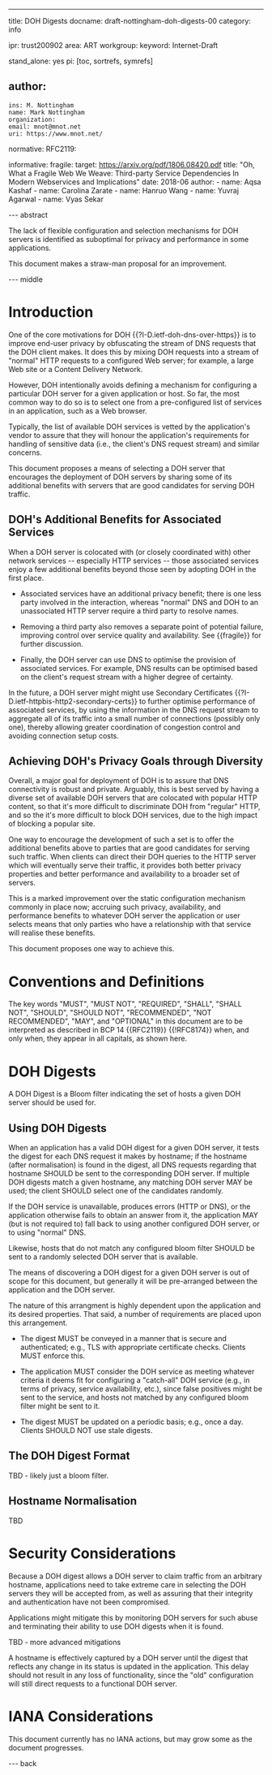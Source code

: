---
title: DOH Digests
docname: draft-nottingham-doh-digests-00
category: info

ipr: trust200902
area: ART
workgroup:
keyword: Internet-Draft

stand_alone: yes
pi: [toc, sortrefs, symrefs]

author:
 -
    ins: M. Nottingham
    name: Mark Nottingham
    organization:
    email: mnot@mnot.net
    uri: https://www.mnot.net/

normative:
  RFC2119:

informative:
  fragile:
    target: https://arxiv.org/pdf/1806.08420.pdf
    title: "Oh, What a Fragile Web We Weave: Third-party Service Dependencies In Modern Webservices and Implications"
    date: 2018-06
    author:
     - name: Aqsa Kashaf
     - name: Carolina Zarate
     - name: Hanruo Wang
     - name: Yuvraj Agarwal
     - name: Vyas Sekar


--- abstract

The lack of flexible configuration and selection mechanisms for DOH servers is identified as suboptimal for privacy and performance in some applications.

This document makes a straw-man proposal for an improvement.

--- middle

# Introduction

One of the core motivations for DOH {{?I-D.ietf-doh-dns-over-https}} is to improve end-user privacy by obfuscating the stream of DNS requests that the DOH client makes. It does this by mixing DOH requests into a stream of "normal" HTTP requests to a configured Web server; for example, a large Web site or a Content Delivery Network.

However, DOH intentionally avoids defining a mechanism for configuring a particular DOH server for a given application or host. So far, the most common way to do so is to select one from a pre-configured list of services in an application, such as a Web browser.

Typically, the list of available DOH services is vetted by the application's vendor to assure that they will honour the application's requirements for handling of sensitive data (i.e., the client's DNS request stream) and similar concerns.

This document proposes a means of selecting a DOH server that encourages the deployment of DOH servers by sharing some of its additional benefits with servers that are good candidates for serving DOH traffic.

## DOH's Additional Benefits for Associated Services

When a DOH server is colocated with (or closely coordinated with) other network services -- especially HTTP services -- those associated services enjoy a few additional benefits beyond those seen by adopting DOH in the first place.

* Associated services have an additional privacy benefit; there is one less party involved in the interaction, whereas "normal" DNS and DOH to an unassociated HTTP server require a third party to resolve names.

* Removing a third party also removes a separate point of potential failure, improving control over service quality and availability. See {{fragile}} for further discussion.

* Finally, the DOH server can use DNS to optimise the provision of associated services. For example, DNS results can be optimised based on the client's request stream with a higher degree of certainty.

In the future, a DOH server might might use Secondary Certificates {{?I-D.ietf-httpbis-http2-secondary-certs}} to further optimise performance of associated services, by using the information in the DNS request stream to aggregate all of its traffic into a small number of connections (possibly only one), thereby allowing greater coordination of congestion control and avoiding connection setup costs.

## Achieving DOH's Privacy Goals through Diversity

Overall, a major goal for deployment of DOH is to assure that DNS connectivity is robust and private. Arguably, this is best served by having a diverse set of available DOH servers that are colocated with popular HTTP content, so that it's more difficult to discriminate DOH from "regular" HTTP, and so the it's more difficult to block DOH services, due to the high impact of blocking a popular site.

One way to encourage the development of such a set is to offer the additional benefits above to parties that are good candidates for serving such traffic. When clients can direct their DOH queries to the HTTP server which will eventually serve their traffic, it provides both better privacy properties and better performance and availability to a broader set of servers.

This is a marked improvement over the static configuration mechanism commonly in place now; accruing such privacy, availability, and performance benefits to whatever DOH server the application or user selects means that only parties who have a relationship with that service will realise these benefits.

This document proposes one way to achieve this.


# Conventions and Definitions

The key words "MUST", "MUST NOT", "REQUIRED", "SHALL", "SHALL NOT", "SHOULD", "SHOULD NOT", "RECOMMENDED", "NOT RECOMMENDED", "MAY", and "OPTIONAL" in this document are to be interpreted as described in BCP 14 {{RFC2119}} {{!RFC8174}} when, and only when, they appear in all capitals, as shown here.


# DOH Digests

A DOH Digest is a Bloom filter indicating the set of hosts a given DOH server should be used for.

## Using DOH Digests

When an application has a valid DOH digest for a given DOH server, it tests the digest for each DNS request it makes by hostname; if the hostname (after normalisation) is found in the digest, all DNS requests regarding that hostname SHOULD be sent to the corresponding DOH server. If multiple DOH digests match a given hostname, any matching DOH server MAY be used; the client SHOULD select one of the candidates randomly.

If the DOH service is unavailable, produces errors (HTTP or DNS), or the application otherwise fails to obtain an answer from it, the application MAY (but is not required to) fall back to using another configured DOH server, or to using "normal" DNS.

Likewise, hosts that do not match any configured bloom filter SHOULD be sent to a randomly selected DOH server that is available.

The means of discovering a DOH digest for a given DOH server is out of scope for this document, but generally it will be pre-arranged between the application and the DOH server.

The nature of this arrangment is highly dependent upon the application and its desired properties. That said, a number of requirements are placed upon this arrangement.

* The digest MUST be conveyed in a manner that is secure and authenticated; e.g., TLS with appropriate certificate checks. Clients MUST enforce this.

* The application MUST consider the DOH service as meeting whatever criteria it deems fit for configuring a "catch-all" DOH service (e.g., in terms of privacy, service availability, etc.), since false positives might be sent to the service, and hosts not matched by any configured bloom filter might be sent to it.

* The digest MUST be updated on a periodic basis; e.g., once a day. Clients SHOULD NOT use stale digests.


## The DOH Digest Format

TBD - likely just a bloom filter.

## Hostname Normalisation

TBD



# Security Considerations

Because a DOH digest allows a DOH server to claim traffic from an arbitrary hostname, applications need to take extreme care in selecting the DOH servers they will be accepted from, as well as assuring that their integrity and authentication have not been compromised.

Applications might mitigate this by monitoring DOH servers for such abuse and terminating their ability to use DOH digests when it is found.

TBD - more advanced mitigations

A hostname is effectively captured by a DOH server until the digest that reflects any change in its status is updated in the application. This delay should not result in any loss of functionality, since the "old" configuration will still direct requests to a functional DOH server.

# IANA Considerations

This document currently has no IANA actions, but may grow some as the document progresses.



--- back

